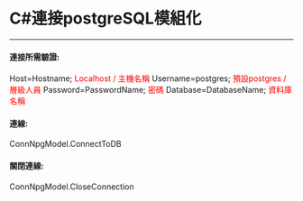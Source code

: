 # C#連接postgreSQL模組化

* * *
#### 連接所需驗證:
Host=Hostname; <span style='color:red;'>Localhost / 主機名稱</span>
Username=postgres; <span style='color:red;'>預設postgres / 層級人員</span>
Password=PasswordName; <span style='color:red;'>密碼</span>
Database=DatabaseName; <span style='color:red;'>資料庫名稱</span>

#### 連線:
ConnNpgModel.ConnectToDB

#### 關閉連線:
ConnNpgModel.CloseConnection


